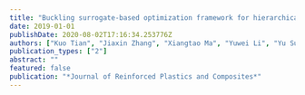 ```yaml
---
title: "Buckling surrogate-based optimization framework for hierarchical stiffened composite shells by enhanced variance reduction method"
date: 2019-01-01
publishDate: 2020-08-02T17:16:34.253776Z
authors: ["Kuo Tian", "Jiaxin Zhang", "Xiangtao Ma", "Yuwei Li", "Yu Sun", "Peng Hao"]
publication_types: ["2"]
abstract: ""
featured: false
publication: "*Journal of Reinforced Plastics and Composites*"
---
```


